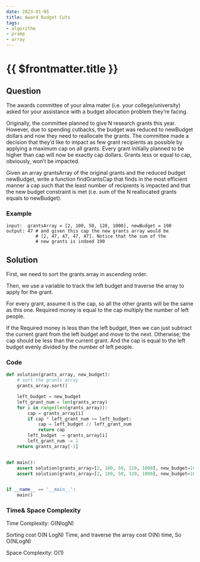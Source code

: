 ```yaml
---
date: 2023-01-05
title: Award Budget Cuts
tags:
- algorithm
- pramp 
- array
---
```

# {{ $frontmatter.title }}

## Question

The awards committee of your alma mater (i.e. your college/university) asked for your assistance with a budget allocation problem they’re facing.

Originally, the committee planned to give N research grants this year.
However, due to spending cutbacks, the budget was reduced to newBudget dollars and now they need to reallocate the grants. 
The committee made a decision that they’d like to impact as few grant recipients as possible by applying a maximum cap on all grants. 
Every grant initially planned to be higher than cap will now be exactly cap dollars.
Grants less or equal to cap, obviously, won’t be impacted.

Given an array grantsArray of the original grants and the reduced budget newBudget,
write a function findGrantsCap that finds in the most efficient manner a cap such that the least number of recipients is impacted and that the new budget constraint is met (i.e. sum of the N reallocated grants equals to newBudget).




### Example
```
input:  grantsArray = [2, 100, 50, 120, 1000], newBudget = 190
output: 47 # and given this cap the new grants array would be
           # [2, 47, 47, 47, 47]. Notice that the sum of the
           # new grants is indeed 190
```

## Solution 

First, we need to sort the grants array in ascending order.

Then, we use a variable to track the left budget and traverse the array to apply for the grant. 

For every grant, assume it is the cap, so all the other grants will be the same as this one. 
Required money is equal to the cap multiply the number of left people.

If the Required money is less than the left budget, then we can just subtract the current grant from the left budget and move to the next.
Otherwise; the cap should be less than the current grant. And the cap is equal to the left budget evenly divided by the number of left people.


### Code
```python
def solution(grants_array, new_budget):
    # sort the grants array
    grants_array.sort()

    left_budget = new_budget
    left_grant_num = len(grants_array)
    for i in range(len(grants_array)):
        cap = grants_array[i]
        if cap * left_grant_num >= left_budget:
            cap = left_budget // left_grant_num
            return cap
        left_budget -= grants_array[i]
        left_grant_num -= 1
    return grants_array[-1]


def main():
    assert solution(grants_array=[2, 100, 50, 120, 1000], new_budget=190) == 47
    assert solution(grants_array=[2, 100, 50, 120, 1000], new_budget=10000000) == 1000


if __name__ == '__main__':
    main()

```

### Time& Space Complexity

Time Complexity: O(NlogN) 

Sorting cost O(N LogN) Time, and traverse the array cost O(N) time, So O(NLogN)

Space Complexity: O(1)








